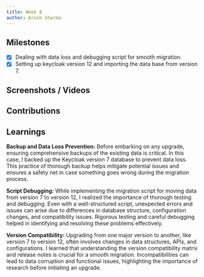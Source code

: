 ```yaml
---
title: Week 8
author: Arush Sharma
---
```


## Milestones
- [x] Dealing with data loss and debugging script for smooth migration.
- [x] Setting up keycloak version 12 and importing the data base from version 7.

## Screenshots / Videos 

## Contributions

## Learnings
**Backup and Data Loss Prevention:**
Before embarking on any upgrade, ensuring comprehensive backups of the existing data is critical. In this case, I backed up the Keycloak version 7 database to prevent data loss. This practice of thorough backup helps mitigate potential issues and ensures a safety net in case something goes wrong during the migration process.

**Script Debugging:**
While implementing the migration script for moving data from version 7 to version 12, I realized the importance of thorough testing and debugging. Even with a well-structured script, unexpected errors and issues can arise due to differences in database structure, configuration changes, and compatibility issues. Rigorous testing and careful debugging helped in identifying and resolving these problems effectively.

**Version Compatibility:**
Upgrading from one major version to another, like version 7 to version 12, often involves changes in data structures, APIs, and configurations. I learned that understanding the version compatibility matrix and release notes is crucial for a smooth migration. Incompatibilities can lead to data corruption and functional issues, highlighting the importance of research before initiating an upgrade.
